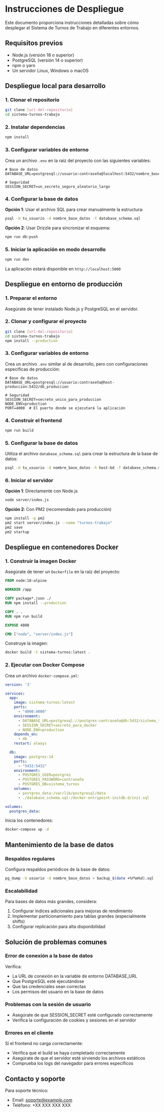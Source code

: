 # Instrucciones de Despliegue

Este documento proporciona instrucciones detalladas sobre cómo desplegar el Sistema de Turnos de Trabajo en diferentes entornos.

## Requisitos previos

- Node.js (versión 18 o superior)
- PostgreSQL (versión 14 o superior)
- npm o yarn
- Un servidor Linux, Windows o macOS

## Despliegue local para desarrollo

### 1. Clonar el repositorio

```bash
git clone [url-del-repositorio]
cd sistema-turnos-trabajo
```

### 2. Instalar dependencias

```bash
npm install
```

### 3. Configurar variables de entorno

Crea un archivo `.env` en la raíz del proyecto con las siguientes variables:

```
# Base de datos
DATABASE_URL=postgresql://usuario:contraseña@localhost:5432/nombre_base_datos

# Seguridad
SESSION_SECRET=un_secreto_seguro_aleatorio_largo
```

### 4. Configurar la base de datos

**Opción 1**: Usar el archivo SQL para crear manualmente la estructura:

```bash
psql -U tu_usuario -d nombre_base_datos -f database_schema.sql
```

**Opción 2**: Usar Drizzle para sincronizar el esquema:

```bash
npm run db:push
```

### 5. Iniciar la aplicación en modo desarrollo

```bash
npm run dev
```

La aplicación estará disponible en `http://localhost:5000`

## Despliegue en entorno de producción

### 1. Preparar el entorno

Asegúrate de tener instalado Node.js y PostgreSQL en el servidor.

### 2. Clonar y configurar el proyecto

```bash
git clone [url-del-repositorio]
cd sistema-turnos-trabajo
npm install --production
```

### 3. Configurar variables de entorno

Crea un archivo `.env` similar al de desarrollo, pero con configuraciones específicas de producción:

```
# Base de datos
DATABASE_URL=postgresql://usuario:contraseña@host-produccion:5432/db_produccion

# Seguridad
SESSION_SECRET=secreto_unico_para_produccion
NODE_ENV=production
PORT=4000  # El puerto donde se ejecutará la aplicación
```

### 4. Construir el frontend

```bash
npm run build
```

### 5. Configurar la base de datos

Utiliza el archivo `database_schema.sql` para crear la estructura de la base de datos:

```bash
psql -U tu_usuario -d nombre_base_datos -h host-bd -f database_schema.sql
```

### 6. Iniciar el servidor

**Opción 1**: Directamente con Node.js

```bash
node server/index.js
```

**Opción 2**: Con PM2 (recomendado para producción)

```bash
npm install -g pm2
pm2 start server/index.js --name "turnos-trabajo"
pm2 save
pm2 startup
```

## Despliegue en contenedores Docker

### 1. Construir la imagen Docker

Asegúrate de tener un `Dockerfile` en la raíz del proyecto:

```dockerfile
FROM node:18-alpine

WORKDIR /app

COPY package*.json ./
RUN npm install --production

COPY . .
RUN npm run build

EXPOSE 4000

CMD ["node", "server/index.js"]
```

Construye la imagen:

```bash
docker build -t sistema-turnos:latest .
```

### 2. Ejecutar con Docker Compose

Crea un archivo `docker-compose.yml`:

```yaml
version: '3'

services:
  app:
    image: sistema-turnos:latest
    ports:
      - "4000:4000"
    environment:
      - DATABASE_URL=postgresql://postgres:contraseña@db:5432/sistema_turnos
      - SESSION_SECRET=secreto_para_docker
      - NODE_ENV=production
    depends_on:
      - db
    restart: always

  db:
    image: postgres:14
    ports:
      - "5432:5432"
    environment:
      - POSTGRES_USER=postgres
      - POSTGRES_PASSWORD=contraseña
      - POSTGRES_DB=sistema_turnos
    volumes:
      - postgres_data:/var/lib/postgresql/data
      - ./database_schema.sql:/docker-entrypoint-initdb.d/init.sql

volumes:
  postgres_data:
```

Inicia los contenedores:

```bash
docker-compose up -d
```

## Mantenimiento de la base de datos

### Respaldos regulares

Configura respaldos periódicos de la base de datos:

```bash
pg_dump -U usuario -d nombre_base_datos > backup_$(date +%Y%m%d).sql
```

### Escalabilidad

Para bases de datos más grandes, considera:

1. Configurar índices adicionales para mejoras de rendimiento
2. Implementar particionamiento para tablas grandes (especialmente shifts)
3. Configurar replicación para alta disponibilidad

## Solución de problemas comunes

### Error de conexión a la base de datos

Verifica:
- La URL de conexión en la variable de entorno DATABASE_URL
- Que PostgreSQL esté ejecutándose
- Que las credenciales sean correctas
- Los permisos del usuario en la base de datos

### Problemas con la sesión de usuario

- Asegúrate de que SESSION_SECRET esté configurado correctamente
- Verifica la configuración de cookies y sesiones en el servidor

### Errores en el cliente

Si el frontend no carga correctamente:
- Verifica que el build se haya completado correctamente
- Asegúrate de que el servidor esté sirviendo los archivos estáticos
- Comprueba los logs del navegador para errores específicos

## Contacto y soporte

Para soporte técnico:
- Email: soporte@example.com
- Teléfono: +XX XXX XXX XXX